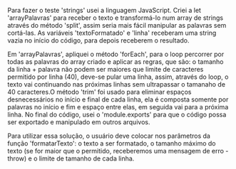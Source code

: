 Para fazer o teste 'strings' usei a linguagem JavaScript.
Criei a let 'arrayPalavras' para receber o texto e transformá-lo num array de strings através do método 'split', assim seria mais fácil manipular as palavras sem cortá-las. As variáveis 'textoFormatado' e 'linha' receberam uma string vazia no início do código, para depois receberem o resultado.

Em 'arrayPalavras', apliquei o método 'forEach', para o loop percorrer por todas as palavras do array criado e aplicar as regras, que são: o tamanho da linha + palavra não podem ser maiores que limite de caracteres permitido por linha (40), deve-se pular uma linha, assim, através do loop, o texto vai continuando nas próximas linhas sem ultrapassar o tamanaho de 40 caracteres.O método 'trim' foi usado para eliminar espaços desnecessários no início e final de cada linha, ela é composta somente por palavras no início e fim e espaço entre elas, em seguida vai para a próxima linha. No final do código, usei o 'module.exports' para que o código possa ser exportado e manipulado em outros arquivos.

Para utilizar essa solução, o usuário deve colocar nos parâmetros da função 'formatarTexto': o texto a ser formatado, o tamanho máximo do texto (se for maior que o permitido, receberemos uma mensagem de erro - throw) e o limite de tamanho de cada linha.
